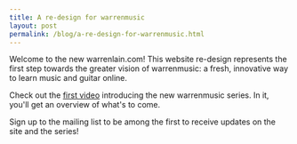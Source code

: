 ```yaml
---
title: A re-design for warrenmusic
layout: post
permalink: /blog/a-re-design-for-warrenmusic.html
---
```

Welcome to the new warrenlain.com! This website re-design represents the first
step towards the greater vision of warrenmusic: a fresh, innovative way to learn
music and guitar online.

Check out the [first video](http://warrenlain.com) introducing the new warrenmusic
series. In it, you'll get an overview of what's to come.

Sign up to the mailing list to be among the first to receive updates on the site and the series!
